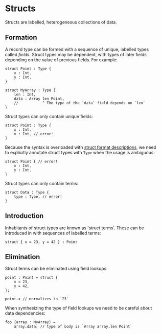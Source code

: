 # Structs

Structs are labelled, heterogeneous collections of data.

## Formation

A record type can be formed with a sequence of unique, labelled types called _fields_.
Struct types may be dependent, with types of later fields depending on the value of previous fields.
For example:

```fathom
struct Point : Type {
    x : Int,
    y : Int,
}

struct MyArray : Type {
    len : Int,
    data : Array len Point,
    //           ^ The type of the `data` field depends on `len`
}
```

Struct types can only contain unique fields:

```fathom
struct Point : Type {
    x : Int,
    x : Int, // error!
}
```

Because the syntax is overloaded with [struct format descriptions],
we need to explicitly annotate struct types with `Type` when the usage is ambiguous:

```fathom
struct Point { // error!
    x : Int,
    y : Int,
}
```

[struct format descriptions]: ./format-descriptions.md#struct-formats

Struct types can only contain terms:

```fathom
struct Data : Type {
    type : Type, // error!
}
```

## Introduction

Inhabitants of struct types are known as 'struct terms'.
These can be introduced in with sequences of labelled terms:

```fathom
struct { x = 23, y = 42 } : Point
```

## Elimination

Struct terms can be eliminated using field lookups:

```fathom
point : Point = struct {
    x = 23,
    y = 42,
};

point.x // normalizes to `23`
```

When synthesizing the type of field lookups we need to be careful about data dependencies:

```fathom
foo (array : MyArray) =
    array.data; // type of body is `Array array.len Point`
```
